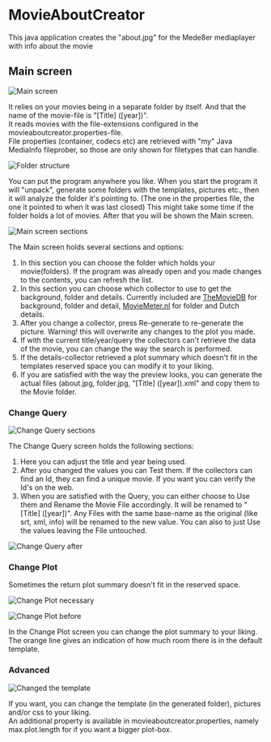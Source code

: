 # MovieAboutCreator
This java application creates the "about.jpg" for the Mede8er mediaplayer with info about the movie

## Main screen
![Main screen](docs/screenshots/Main.jpg?raw=true "Main screen")

It relies on your movies being in a separate folder by itself. And that the name of the movie-file is "[Title] ([year])".  
It reads movies with the file-extensions configured in the movieaboutcreator.properties-file.  
File properties (container, codecs etc) are retrieved with "my" Java MediaInfo fileprober, so those are only shown for filetypes that can handle.

![Folder structure](docs/screenshots/FolderStructure.jpg?raw=true "Folder structure")

You can put the program anywhere you like.
When you start the program it will "unpack", generate some folders with the templates, pictures etc.,
then it will analyze the folder it's pointing to. (The one in the properties file, the one it pointed to when it was last closed) This might take some time if the folder holds a lot of movies.
After that you will be shown the Main screen.

![Main screen sections](docs/screenshots/Main2.jpg?raw=true "Main screen sections")

The Main screen holds several sections and options:
1. In this section you can choose the folder which holds your movie(folders). If the program was already open and you made changes to the contents, you can refresh the list.
2. In this section you can choose which collector to use to get the background, folder and details. Currently included are [TheMovieDB](https://www.themoviedb.org/) for background, folder and detail, [MovieMeter.nl](https://www.moviemeter.nl/) for folder and Dutch details.
3. After you change a collector, press Re-generate to re-generate the picture. Warning! this will overwrite any changes to the plot you made.
4. If with the current title/year/query the collectors can't retrieve the data of the movie, you can change the way the search is performed.
5. If the details-collector retrieved a plot summary which doesn't fit in the templates reserved space you can modify it to your liking.
6. If you are satisfied with the way the preview looks, you can generate the actual files (about.jpg, folder.jpg, "[Title] ([year]).xml" and copy them to the Movie folder.

### Change Query
![Change Query sections](docs/screenshots/ChangeQueryBefore.jpg?raw=true "Change Query sections")

The Change Query screen holds the following sections:  
1. Here you can adjust the title and year being used.  
2. After you changed the values you can Test them. If the collectors can find an Id, they can find a unique movie. If you want you can verify the Id's on the web.  
3. When you are satisfied with the Query, you can either choose to Use them and Rename the Movie File accordingly. It will be renamed to "[Title] ([year])". Any Files with the same base-name as the original (like srt, xml, info) will be renamed to the new value. You can also to just Use the values leaving the File untouched.

![Change Query after](docs/screenshots/ChangeQueryAfter.jpg?raw=true "Change Query after")

### Change Plot
Sometimes the return plot summary doesn't fit in the reserved space.

![Change Plot necessary](docs/screenshots/ChangePlotNecessary.jpg?raw=true "Change Plot necessary")

![Change Plot before](docs/screenshots/ChangePlotBefore.jpg?raw=true "Change Plot before")

In the Change Plot screen you can change the plot summary to your liking. The orange line gives an indication of how much room there is in the default template.

### Advanced
![Changed the template](docs/screenshots/Advanced.jpg?raw=true "Changed the template")

If you want, you can change the template (in the generated folder), pictures and/or css to your liking.  
An additional property is available in movieaboutcreator.properties, namely max.plot.length for if you want a bigger plot-box. 

